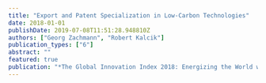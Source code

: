 ```yaml
---
title: "Export and Patent Specialization in Low-Carbon Technologies"
date: 2018-01-01
publishDate: 2019-07-08T11:51:28.948810Z
authors: ["Georg Zachmann", "Robert Kalcik"]
publication_types: ["6"]
abstract: ""
featured: true
publication: "*The Global Innovation Index 2018: Energizing the World with Innovation*"
---
```


